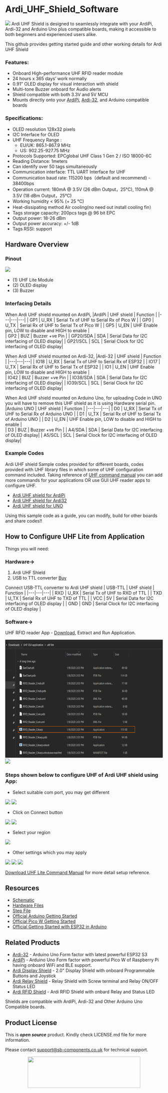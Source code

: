 # Ardi_UHF_Shield_Software
<img src="https://cdn.shopify.com/s/files/1/1217/2104/files/ArdiUHFShield.jpg?v=1683886717">
Ardi UHF Shield is designed to seamlessly integrate with your ArdiPi, Ardi-32 and Arduino Uno plus compatible boards, making it accessible to both beginners and experienced users alike.

This github provides getting started guide and other working details for Ardi UHF Shield 

### Features:
- Onboard High-performance UHF RFID reader module
- 24 hours x 365 days’ work normally
- 0.91” OLED display for visual interaction with shield
- Multi-tone Buzzer onboard for Audio alerts
- Shield compatible with both 3.3V and 5V MCU
- Mounts directly onto your [ArdiPi](https://shop.sb-components.co.uk/products/ardipi-uno-r3-alternative-board-based-on-pico-w), [Ardi-32](https://shop.sb-components.co.uk/products/ardi32-uno-r3-alternative-board-based-on-esp32-s3-wroom), and Arduino compatible boards

### Specifications:
- OLED resolution 128x32 pixels
- I2C Interface for OLED
- UHF Frequency Range :
	- EU/UK: 865.1-867.9 MHz
	- US: 902.25-927.75 MHz
- Protocols Supported: EPCglobal UHF Class 1 Gen 2 / ISO 18000-6C
- Reading Distance: 1meters
- Can identify over 50 tags simultaneously
- Communication interface: TTL UART Interface for UHF
- Communication baud rate: 115200 bps（default and recommend) - 38400bps
- Operation current: 180mA @ 3.5V (26 dBm Output，25°C), 110mA @ 3.5V (18 dBm Output，25°C)
- Working humidity < 95% (+ 25 °C)
- Heat-dissipating method Air cooling(no need out install cooling fin）
- Tags storage capacity: 200pcs tags @ 96 bit EPC
- Output power: 18-26 dBm
- Output power accuracy: +/- 1dB
- Tags RSSI: support
  
## Hardware Overview
### Pinout
<img src="https://cdn.shopify.com/s/files/1/1217/2104/files/ArdiUHFpinout.png?v=1688471914">

- (1) UHF Lite Module
- (2) OLED display 
- (3) Buzzer


### Interfacing Details

When Ardi UHF shield mounted on ArdiPi,
|ArdiPi | UHF shield | Function |
|---|---|---|
| GP1 | U_RX | Serial Tx of UHF to Serial Rx of Pico W |
| GP0 | U_TX | Serial Rx of UHF to Serial Tx of Pico W |
| GP5 | U_EN | UHF Enable pin, LOW to disable and HIGH to enable |  
| GP2 | BUZ | Buzzer +ve Pin |
| GP20/SDA | SDA | Serial Data for I2C interfacing of OLED display|
| GP21/SCL | SCL | Serial Clock for I2C interfacing of OLED display|

When Ardi UHF shield mounted on Ardi-32,
|Ardi-32 | UHF shield | Function |
|---|---|---|
| IO18 | U_RX | Serial Tx of UHF to Serial Rx of ESP32 |
| IO17 | U_TX | Serial Rx of UHF to Serial Tx of ESP32 |
| IO1 | U_EN | UHF Enable pin, LOW to disable and HIGH to enable |  
| IO42 | BUZ | Buzzer +ve Pin |
| IO38/SDA | SDA | Serial Data for I2C interfacing of OLED display|
| IO39/SCL | SCL | Serial Clock for I2C interfacing of OLED display|

When Ardi UHF shield mounted on Arduino Uno, for uploading Code in UNO you will have to remove this UHF shield as it is using Hardware serial pin.
|Arduino UNO | UHF shield | Function |
|---|---|---|
| D0 | U_RX | Serial Tx of UHF to Serial Rx of Arduino UNO |
| D1 | U_TX | Serial Rx of UHF to Serial Tx of Arduino UNO |
| D2 | U_EN | UHF Enable pin, LOW to disable and HIGH to enable |  
| D3 | BUZ | Buzzer +ve Pin |
| A4/SDA | SDA | Serial Data for I2C interfacing of OLED display|
| A5/SCL | SCL | Serial Clock for I2C interfacing of OLED display|

### Example Codes
 Ardi UHF shield Sample codes provided for different boards, codes provided with UHF library files in which some of UHF configuration command included. Taking reference of [UHF command manual](https://github.com/sbcshop/Ardi_UHF_Shield_Software/blob/main/documents/UHF%20Commands%20Manual.pdf) you can add more commands for your applications OR use GUI UHF reader apps to configure UHF.
 - [Ardi UHF shield for ArdiPi](https://github.com/sbcshop/Ardi_UHF_Shield_Software/tree/main/examples/ArdiPi_UHF_shield_interfacing)
 - [Ardi UHF shield for Ardi32](https://github.com/sbcshop/Ardi_UHF_Shield_Software/tree/main/examples/Ardi32_UHF_shield_interfacing) 
 - [Ardi UHF shield for UNO]() 
 
 Using this sample code as a guide, you can modify, build for other boards and share codes!! 
 
## How to Configure UHF Lite from Application
Things you will need:

### **Hardware->**
1. Ardi UHF Shield 
2. USB to TTL converter [Buy](https://shop.sb-components.co.uk/products/usb-ttl)

Connect USB-TTL converter to Ardi UHF shield
| USB-TTL | UHF shield | Function |
|---|---|---|
| RXD | U_RX | Serial Tx of UHF to RXD of TTL |
| TXD | U_TX | Serial Rx of UHF to TXD of TTL |
| VCC | 5V | Serial Data for I2C interfacing of OLED display |
| GND | GND | Serial Clock for I2C interfacing of OLED display |


### **Software->**
UHF RFID reader App - [Download](https://github.com/sbcshop/Ardi_UHF_Shield_Software/blob/main/UHF%20GUI%20application.rar), Extract and Run Application.

<img src = "https://github.com/sbcshop/Ardi_UHF_Shield_Software/blob/main/images/run_uhf_app.png" width="645" height="377"/>

<img src = "https://github.com/sbcshop/UHF_Lite_Pico_Expansion_Software/blob/main/Images/img.JPG"/>

### Steps shown below to configure UHF of Ardi UHF shield using App:
* Select suitable com port, you may get different 
<img src = "https://github.com/sbcshop/UHF_Lite_Pico_Expansion_Software/blob/main/Images/img1.png"/>
<img src = "https://github.com/sbcshop/UHF_Lite_Pico_Expansion_Software/blob/main/Images/img2.png"/>

* Click on Connect button
<img src = "https://github.com/sbcshop/UHF_Lite_Pico_Expansion_Software/blob/main/Images/img3.png"/>
<img src = "https://github.com/sbcshop/UHF_Lite_Pico_Expansion_Software/blob/main/Images/img4.png"/>

* Select your region
<img src = "https://github.com/sbcshop/UHF_Lite_Pico_Expansion_Software/blob/main/Images/img5.png"/>

* Other settings which you may apply
<img src = "https://github.com/sbcshop/UHF_Lite_Pico_Expansion_Software/blob/main/Images/img6.png"/>
<img src = "https://github.com/sbcshop/UHF_Lite_Pico_Expansion_Software/blob/main/Images/img7.png"/>
<img src = "https://github.com/sbcshop/UHF_Lite_Pico_Expansion_Software/blob/main/Images/img8.png"/>

[Download UHF Lite Command Manual](https://github.com/sbcshop/Ardi_UHF_Shield_Software/blob/main/documents/UHF%20Commands%20Manual.pdf) for more detail setup reference. 
   
## Resources
  * [Schematic](https://github.com/sbcshop/Ardi_UHF_Shield_Hardware/blob/main/Design%20Data/SCH%20UHF%20Lite%20Shield.pdf)
  * [Hardware Files](https://github.com/sbcshop/Ardi_UHF_Shield_Hardware/tree/main)
  * [Step File](https://github.com/sbcshop/Ardi_UHF_Shield_Hardware/blob/main/Mechanical%20Data/STEP%20UHF%20Lite%20Shield.step)
  * [Official Arduino Getting Started](https://docs.arduino.cc/learn/starting-guide/getting-started-arduino)
  * [Official Pico W Getting Started](https://projects.raspberrypi.org/en/projects/get-started-pico-w)
  * [Official Getting Started with ESP32 in Arduino](https://docs.espressif.com/projects/arduino-esp32/en/latest/)


## Related Products
   * [Ardi-32](https://shop.sb-components.co.uk/products/ardi32-uno-r3-alternative-board-based-on-esp32-s3-wroom?_pos=6&_sid=90d9cefb0&_ss=r) - Arduino Uno Form factor with latest powerful ESP32 S3
   * [ArdiPi](https://shop.sb-components.co.uk/products/ardipi-uno-r3-alternative-board-based-on-pico-w?_pos=5&_sid=5704675c2&_ss=r) - Arduino Uno Form factor with powerful Pico W of Raspberry Pi having onboard WiFi and BLE support.
   * [Ardi Display Shield](https://shop.sb-components.co.uk/products/ardi-display-shield-for-arduino-uno?_pos=5&_sid=961a5887c&_ss=r) - 2.0" Display Shield with onboard Programmable Buttons and Joystick
   * [Ardi Relay Shield](https://shop.sb-components.co.uk/products/ardi-relay-shield-for-arduino-uno?_pos=4&_sid=961a5887c&_ss=r) - Relay Shield with Screw terminal and Relay ON/OFF Status LED
   * [Ardi RFID Shield](https://shop.sb-components.co.uk/products/ardi-rfid-shield-for-arduino-uno?_pos=5&_sid=b4e4b2ef1&_ss=r) - Ardi RFID Shield with onbard Relay and Status LED
   
   Shields are compatible with ArdiPi, Ardi-32 and Other Arduino Uno Compatible boards.

## Product License

This is ***open source*** product. Kindly check LICENSE.md file for more information.

Please contact support@sb-components.co.uk for technical support.
<p align="center">
  <img width="360" height="100" src="https://cdn.shopify.com/s/files/1/1217/2104/files/Logo_sb_component_3.png?v=1666086771&width=300">
</p>
